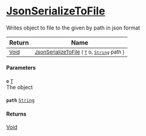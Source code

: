 # [JsonSerializeToFile](./SerializationHelper-JsonSerializeToFile.md)

Writes object to file to the given by path in json format

| Return | Name | 
| --- | --- | 
| <sub>[Void](https://docs.microsoft.com/en-us/dotnet/api/System.Void)</sub> | <sub>[JsonSerializeToFile](./SerializationHelper-JsonSerializeToFile.md) ( [`T`](./SerializationHelper-JsonSerializeToFile.md) o, [`String`](https://docs.microsoft.com/en-us/dotnet/api/System.String) path )</sub> | 


#### Parameters
**`o`**  [`T`](./SerializationHelper-JsonSerializeToFile.md)<br>The object<br><br>**`path`**  [`String`](https://docs.microsoft.com/en-us/dotnet/api/System.String)<br>
#### Returns
[Void](https://docs.microsoft.com/en-us/dotnet/api/System.Void)<br>

